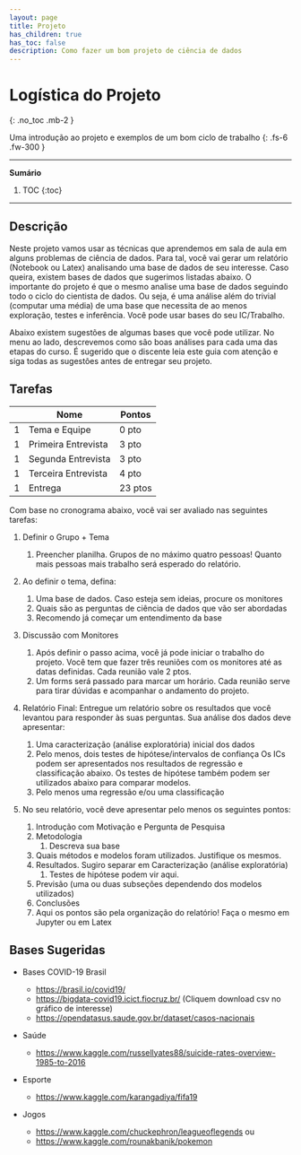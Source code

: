```yaml
---
layout: page
title: Projeto
has_children: true
has_toc: false
description: Como fazer um bom projeto de ciência de dados
---
```


# Logística do Projeto
{: .no_toc .mb-2 }

Uma introdução ao projeto e exemplos de um bom ciclo de trabalho
{: .fs-6 .fw-300 }

---
**Sumário**
1. TOC
{:toc}
---

## Descrição

Neste projeto vamos usar as técnicas que aprendemos em sala de aula em alguns
problemas de ciência de dados. Para tal, você vai gerar um relatório (Notebook
ou Latex) analisando uma base de dados de seu interesse. Caso queira, existem
bases de dados que sugerimos listadas abaixo. O importante do projeto é que
o mesmo analise uma base de dados seguindo todo o ciclo do cientista de dados.
Ou seja, é uma análise além do trivial (computar uma média) de uma base que
necessita de ao menos exploração, testes e inferência.
Você pode usar bases do seu IC/Trabalho.

Abaixo existem sugestões de algumas bases que você pode utilizar. No menu ao
lado, descrevemos como são boas análises para cada uma das etapas do curso.
É sugerido que o discente leia este guia com atenção e siga todas as sugestões
antes de entregar seu projeto.

## Tarefas

|   | Nome                               | Pontos | 
|---|------------------------------------|--------|
| 1 | Tema e Equipe                      | 0 pto  |
| 1 | Primeira Entrevista                | 3 pto  |
| 1 | Segunda Entrevista                 | 3 pto  |
| 1 | Terceira Entrevista                | 4 pto  |
| 1 | Entrega                            | 23 ptos|

Com base no cronograma abaixo, você vai ser avaliado nas seguintes tarefas:
1. Definir o Grupo + Tema
    1. Preencher planilha. Grupos de no máximo quatro pessoas!
       Quanto mais pessoas mais trabalho será esperado do relatório.
1. Ao definir o tema, defina:
    1. Uma base de dados. Caso esteja sem ideias, procure os monitores
    1. Quais são as perguntas de ciência de dados que vão ser abordadas
    1. Recomendo já começar um entendimento da base
1. Discussão com Monitores
    1. Após definir o passo acima, você já pode iniciar o trabalho do projeto.
       Você tem que fazer três reuniões com os monitores até as datas definidas.
       Cada reunião vale 2 ptos.
    1. Um forms será passado para marcar um horário. Cada reunião serve para
       tirar dúvidas e acompanhar o andamento do projeto.
1. Relatório Final: Entregue um relatório sobre os resultados que você levantou
   para responder às suas perguntas. Sua análise dos dados deve apresentar:
    1. Uma caracterização (análise exploratória) inicial dos dados
    1. Pelo menos, dois testes de hipótese/intervalos de confiança
       Os ICs podem ser apresentados nos resultados de regressão e classificação
       abaixo. Os testes de hipótese também podem ser utilizados abaixo para
       comparar modelos.
    1. Pelo menos uma regressão e/ou uma classificação

1. No seu relatório, você deve apresentar pelo menos os seguintes pontos:
    1. Introdução com Motivação e Pergunta de Pesquisa
    1. Metodologia
        1. Descreva sua base
    1. Quais métodos e modelos foram utilizados. Justifique os mesmos.
    1. Resultados. Sugiro separar em Caracterização (análise exploratória)
        1. Testes de hipótese podem vir aqui.
    1. Previsão (uma ou duas subseções dependendo dos modelos utilizados)
    1. Conclusões
    1. Aqui os pontos são pela organização do relatório! Faça o mesmo em
       Jupyter ou em Latex

## Bases Sugeridas

* Bases COVID-19 Brasil
   * https://brasil.io/covid19/
   * https://bigdata-covid19.icict.fiocruz.br/ (Cliquem download csv no gráfico de interesse)
   * https://opendatasus.saude.gov.br/dataset/casos-nacionais

* Saúde
   * https://www.kaggle.com/russellyates88/suicide-rates-overview-1985-to-2016

* Esporte
   * https://www.kaggle.com/karangadiya/fifa19
* Jogos
   * https://www.kaggle.com/chuckephron/leagueoflegends ou
   * https://www.kaggle.com/rounakbanik/pokemon


